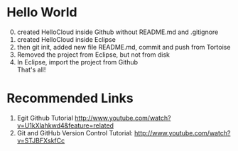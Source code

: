 Hello World
===========

0) created HelloCloud inside Github without README.md and .gitignore<br>
1) created HelloCloud inside Eclipse<br>
2) then git init, added new file README.md, commit and push from Tortoise<br>
3) Removed the project from Eclipse, but not from disk<br>
4) In Eclipse, import the project from Github<br>
That's all!


Recommended Links
=================

1) Egit Github Tutorial http://www.youtube.com/watch?v=U1kXlahkwd4&feature=related <br>
2) Git and GitHub Version Control Tutorial:  http://www.youtube.com/watch?v=STJBFXskfCc